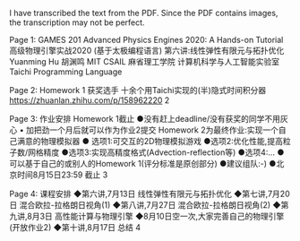 I have transcribed the text from the PDF. Since the PDF contains images, the transcription may not be perfect.

Page 1:
GAMES 201
Advanced Physics Engines 2020: A Hands-on Tutorial
高级物理引擎实战2020 (基于太极编程语言)
第六讲:线性弹性有限元与拓扑优化
Yuanming Hu 胡渊鸣 MIT CSAIL
麻省理工学院 计算机科学与人工智能实验室 Taichi Programming Language

Page 2:
Homework 1 获奖选手
十余个用Taichi实现的(半)隐式时间积分器
https://zhuanlan.zhihu.com/p/158962220
2

Page 3:
作业安排
Homework 1截止
●没有赶上deadline/没有获奖的同学不用灰心
• 加把劲一个月后就可以作为作业2提交
Homework 2为最终作业:实现一个自己满意的物理模拟器
● 选项1:可交互的2D物理模拟游戏
●选项2:优化性能,提高粒子数/网格精度
●选项3:实现高精度格式(Advection-reflection等)
●选项4:...
●可以基于自己的或别人的Homework 1(评分标准是原创部分)
●建议组队:-)
●北京时间8月15日23:59 截止
3

Page 4:
课程安排
◆第六讲,7月13日 线性弹性有限元与拓扑优化
◆第七讲,7月20日 混合欧拉-拉格朗日视角(1)
◆第八讲,7月27日 混合欧拉-拉格朗日视角(2)
◆第九讲,8月3日 高性能计算与物理引擎
◆8月10日空一次,大家完善自己的物理引擎(开放作业2)
◆第十讲,8月17日 总结
4

